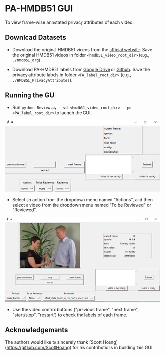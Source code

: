 # PA-HMDB51 GUI
To view frame-wise annotated privacy attributes of each video.

## Download Datasets
* Download the original HMDB51 videos from the [official website](https://serre-lab.clps.brown.edu/resource/hmdb-a-large-human-motion-database/). 
Save the original HMDB51 videos in folder `<hmdb51_video_root_dir>` (e.g., `./hmdb51_org`).

* Download PA-HMDB51 labels from [Google Drive](https://drive.google.com/drive/u/1/folders/1NH71LxF3rTwTSnxXcA3Wy8GOn6JluGNr) or 
[Github](https://github.com/VITA-Group/PA-HMDB51/tree/master/PrivacyAttributes). 
Save the privacy attribute labels in folder `<PA_label_root_dir>` (e.g., `./HMDB51_PrivacyAttributes`).

## Running the GUI
* Run `python Review.py --vd <hmdb51_video_root_dir> --pd <PA_label_root_dir>` to launch the GUI.

![](imgs/step1.PNG)

* Select an action from the dropdown menu named "Actions", and then select a video from the dropdown menu named "To be Reviewed" or "Reviewed".

![](imgs/step2.PNG)

* Use the video control buttons ("previous frame", "next frame", "start/stop", "restart") to check the labels of each frame.

## Acknowledgements
The authors would like to sincerely thank [Scott Hoang] (https://github.com/ScottHoang) for his contributions in building this GUI.
